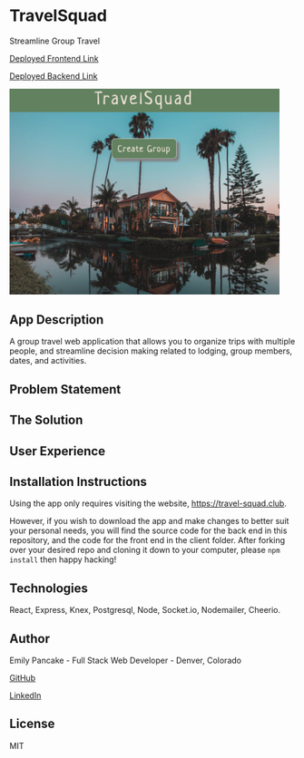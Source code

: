 # TravelSquad
Streamline Group Travel

[Deployed Frontend Link](https://travel-squad.club)

[Deployed Backend Link](https://travel-squad.club/api)

<div>
  <img width="476" alt="screen shot" src="./client/src/assets/LandingScreenshot.png">
</div>

## App Description
A group travel web application that allows you to organize trips with multiple people, and streamline decision making related to lodging, group members, dates, and activities.

## Problem Statement


## The Solution


## User Experience


## Installation Instructions
Using the app only requires visiting the website, https://travel-squad.club.

However, if you wish to download the app and make changes to better suit your personal needs, you will find the source code for the back end in this repository, and the code for the front end in the client folder. After forking over your desired repo and cloning it down to your computer, please ```npm install``` then happy hacking!

## Technologies
React, Express, Knex, Postgresql, Node, Socket.io, Nodemailer, Cheerio.

## Author
Emily Pancake - Full Stack Web Developer - Denver, Colorado

[GitHub](https://github.com/epancake)

[LinkedIn](www.linkedin.com/in/emilypancake/)

## License
MIT
